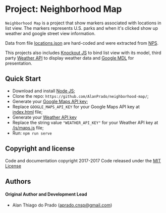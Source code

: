 # Project: Neighborhood Map

`Neighborhood Map` is a project that show markers associated with locations in list view.
The markers represents U.S. parks and when it's clicked show up weather and google street view information.

Data from file [locations.json](https://github.com/AlanPrado/neighborhood-map/blob/master/data/locations.json) are hard-coded and were extracted from [NPS](https://www.nps.gov/subjects/digital/nps-data-api.htm).

This projects also includes [Knockout JS](knockoutjs.com) to bind list view with its model, third party [Weather API](https://openweathermap.org/api) to display weather data and [Google MDL](https://getmdl.io/started/) for presentation.

## Quick Start

- Download and install [Node JS](https://nodejs.org/en/);
- Clone the repo: `https://github.com/AlanPrado/neighborhood-map/`;
- Generate your [Google Maps API key](https://developers.google.com/maps/documentation/javascript/get-api-key);
- Replace `GOOGLE_MAPS_API_KEY` for your Google Maps API key at [index.html](https://github.com/AlanPrado/neighborhood-map/blob/master/index.html) file;
- Generate your [Weather API key](https://openweathermap.org/api)
- Replace the string value `"WEATHER_API_KEY"` for your Weather API key at [/js/maps.js](https://github.com/AlanPrado/neighborhood-map/blob/master/js/maps.js) file;
- Run: `npm run serve`

## Copyright and license
Code and documentation copyright 2017-2017 Code released under the [MIT License](https://github.com/AlanPrado/neighborhood-map/blob/master/LICENSE)

## Authors

#### Original Author and Development Lead

- Alan Thiago do Prado (aprado.cnsp@gmail.com)
